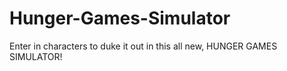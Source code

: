 # Hunger-Games-Simulator
Enter in characters to duke it out in this all new, HUNGER GAMES SIMULATOR!
